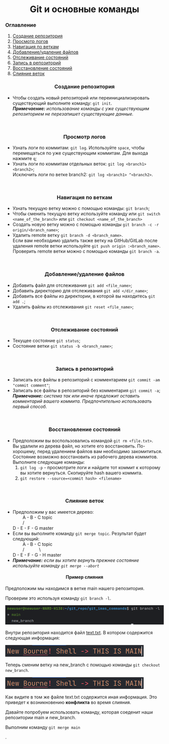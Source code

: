 <h1 align="center">Git и основные команды</h1>

<h3>Оглавление</h3>
<ol>
    <li><a href="#block-1">Создание репозитория</a></li>
    <li><a href="#block-2">Просмотр логов</a></li>
    <li><a href="#block-3">Навигация по веткам</a></li>
    <li><a href="#block-4">Добавление/удаление файлов</a></li>
    <li><a href="#block-5">Отслеживание состояний</a></li>
    <li><a href="#block-6">Запись в репозиторий</a></li>
    <li><a href="#block-7">Восстановление состояний</a></li>
    <li><a href="#block-8">Слияние веток</a></li>

</ol>

<h3 align="center" id="block-1">Создание репозитория</h3>

<ul>
    <li>
    Чтобы создать новый репозиторий или переинициализировать существующий выполните команду:
    <code>git init</code>.<br> <i><b>Примечаение:</b> использование команды с уже существующим репозиторием не перезапишет существующие данные.</i> 
    </li>
</ul>
<br>

<h3 align="center" id="block-2">Просмотр логов</h3>

<ul>
    <li>
    Узнать логи по коммитам: <code>git log</code>.
    Используйте <code>space</code>, чтобы перемещаться по уже существующим коммитам.
    Для выхода нажмите <code>q</code>;<br>
    </li>
    <li>
    Узнать логи по коммитам отдельных веток: <code>git log &lt;branch1&gt; &lt;branch2&gt;</code>;<br>
    Исключить логи по ветке branch2: <code>git log &lt;branch1&gt; ^&lt;branch2&gt;</code>.
    </li>
</ul>
<br>

<h3 align="center" id="block-3">Навигация по веткам</h3>

<ul id="block-3">
    <li>
        Узнать текущую ветку можно с помощью команды: <code>git branch</code>;
    </li>
    <li>
        Чтобы сменить текущую ветку используйте команду или 
        <code>git switch &lt;name_of_the_branch&gt;</code> или <code>git checkout &lt;name_of_the_branch&gt;</code><br>
    </li>
    <li>
        Создать новую ветку можно с помощью команды <code>git branch -c -r origin/&lt;branch_name&gt;</code>;<br>
    </li>
    <li>
        Удалить remote ветку <code>git branch -d &lt;branch_name&gt;</code>.<br>
        Если вам необходимо удалить также ветку на GitHub/GitLab после удаления remote ветки используйте <code>git push origin :&lt;branch_name&gt;</code>.<br>
        Проверить remote ветки можно с помощью команды <code>git branch -a</code>.
    </li>
</ul>
<br>

<h3 align="center" id="block-4">Добавление/удаление файлов</h3>
<ul>
    <li>
        Добавить файл для отслеживания <code>git add &lt;file_name&gt;</code>;
    </li>
    <li>
        Добавить директорию для отслеживания <code>git add &lt;/dir_name&gt;</code>;
    </li>
    <li>
        Добавить все файлы из директории, в которой вы находитесь <code>git add .</code>;
    </li>
    <li>
        Удалить файлы из отслеживания <code>git reset &lt;file_name&gt;</code>;
    </li>
</ul>
<br>

<h3 align="center" id="block-5">Отслеживание состояний</h3>
<ul>
    <li>
        Текущее состояние <code>git status</code>;
    </li>
    <li>
        Состояние ветки <code>git status -b &lt;branch_name&gt;</code>;
    </li>
</ul>
<br>

<h3 align="center" id="block-6">Запись в репозиторий</h3>
<ul>
    <li>
        Записать все файлы в репозиторий с комментарием <code>git commit -am "commit comment"</code>;
    </li>
    <li>
        Записать все файлы в репозиторий без комментария <code>git commit -a</code>;<br>
        <i><b>Примечание:</b> система так или иначе предложит оставить комментарий вашего коммита. Предпочтительно использовать первый способ.</i>
    </li>
</ul>
<br>

<h3 align="center" id="block-7">Восстановление состояний</h3>
<ul>
    <li>
        Предположим вы воспользовались командой <code>git rm &lt;file.txt&gt;</code>.<br>
        Вы удалили из дерева файл, но хотите его восстановить. По-хорошему, перед удалением файлов вам необходимо закомититься.<br>
        Состояние возможно восстановить из рабочего дерева коммитов.<br>
        Выполните следующие команды:
        <ol>
            <li><code>git log -p</code> - просмотрите логи и найдите тот коммит к которому вы хотите вернуться. Скопируйте hash вашего коммита.</li>
            <li><code>git restore --source=&lt;commit hash&gt; &lt;filename&gt;</code></li>
        </ol>
    </li>
</ul>
<br>

<h3 align="center" id="block-8">Слияние веток</h3>
<ul>
    <li>
        Предположим у вас имеется дерево:<br>
        &nbsp; &nbsp; &nbsp; &nbsp; A - B - C topic<br>
        &nbsp; &nbsp; &nbsp; &nbsp; /<br>
        D - E - F - G master
    </li>
    <li>
        Если вы выполните команду <code>git merge topic</code>. Результат будет следующий:<br>
        &nbsp; &nbsp; &nbsp; &nbsp; A - B - C topic<br>
        &nbsp; &nbsp; &nbsp; &nbsp; / &nbsp; &nbsp; &nbsp; &nbsp; &nbsp; &nbsp;\<br>
        D - E - F - G - H master
    </li>
    <li>
        <i><b>Примечание:</b> если вы хотите вернуть прежнее состояние используйте команду <code>git merge --abort</code></i>
    </li>
</ul>

<h4 align=center>Пример слияния</h2>
<p>Предположим мы находимся в ветке main нашего репозитория.</p>
<p>Проверим это используя команду <code>git branch -l</code>.</p>
<p><img src="https://github.com/chimchimster/git_imas_commands/blob/main/media/git_branch1.png" alt="git branch -l"></p>
<p>Внутри репозитория находится файл <a href="https://github.com/chimchimster/git_imas_commands/blob/main/text.txt">text.txt</a>. В котором содержится следующая информация:</p>
<p><img src="https://github.com/chimchimster/git_imas_commands/blob/main/media/git_branch2.png" alt="New Bourne! Shell -> THIS IS MAIN"></p>
<p>Теперь сменим ветку на new_branch с помощью команды <code>git checkout new_branch</code>.</p>
<p><img src="https://github.com/chimchimster/git_imas_commands/blob/main/media/git_branch2.png" alt="git checkout new_branch"></p>
<p>Как видите в том же файле text.txt содержится иная информация. Это приведет к возникновению <b>конфликта</b> во время слияния.</p>
<p>Давайте попробуем использовать команду, которая соеденит наши репозитории main и new_branch.</p>
<p>Выполним команду <code>git merge main</code></p>.